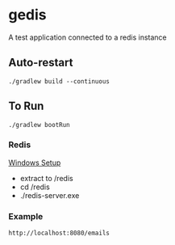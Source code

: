 # gedis
A test application connected to a redis instance

## Auto-restart
`./gradlew build --continuous`

## To Run
`./gradlew bootRun`

### Redis
[Windows Setup](https://github.com/ServiceStack/redis-windows)
* extract to /redis
* cd /redis
* ./redis-server.exe


### Example
`http://localhost:8080/emails`